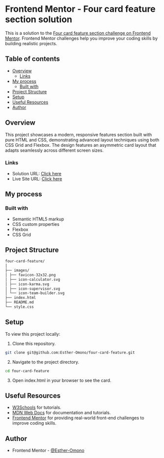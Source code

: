 # Frontend Mentor - Four card feature section solution

This is a solution to the [Four card feature section challenge on Frontend Mentor](https://www.frontendmentor.io/challenges/four-card-feature-section-weK1eFYK). Frontend Mentor challenges help you improve your coding skills by building realistic projects.

## Table of contents

- [Overview](#overview)
  - [Links](#links)
- [My process](#my-process)
  - [Built with](#built-with)
- [Project Structure](#project-structure)
- [Setup](#setup)
- [Useful Resources](#useful-resources)
- [Author](#author)

## Overview

This project showcases a modern, responsive features section built with pure HTML and CSS, demonstrating advanced layout techniques using both CSS Grid and Flexbox. The design features an asymmetric card layout that adapts seamlessly across different screen sizes.

### Links

- Solution URL: [Click here](https://www.frontendmentor.io/solutions/four-card-feature-using-css-flexbox-and-grid-ze1yxpaNbE)
- Live Site URL: [Click here](https://four-card-feature-flame.vercel.app/)

## My process

### Built with

- Semantic HTML5 markup
- CSS custom properties
- Flexbox
- CSS Grid

## Project Structure

```bash
four-card-feature/
│
├── images/
│ ├── favicon-32x32.png
│ ├── icon-calculator.svg
│ ├── icon-karma.svg
│ ├── icon-supervisor.svg
│ └── icon-team-builder.svg
├── index.html
├── README.md
└── style.css
```

## Setup

To view this project locally:

1. Clone this repository.

```bash
git clone git@github.com:Esther-Omono/four-card-feature.git

```

2. Navigate to the project directory.

```bash
cd four-card-feature
```

3. Open index.html in your browser to see the card.

## Useful Resources

- [W3Schools](https://www.w3schools.com/) for tutorials.
- [MDN Web Docs](https://developer.mozilla.org/en-US/) for documentation and tutorials.
- [Frontend Mentor](https://www.frontendmentor.io/) for providing real-world front-end challenges to improve coding skills.

## Author

- Frontend Mentor - [@Esther-Omono](https://www.frontendmentor.io/profile/Esther-Omono)
